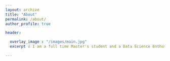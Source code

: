 ```yaml
---
layout: archive
title: "About"
permalink: /about/
author_profile: true

header:

  overlay_image	: "/images/main.jpg"
  excerpt : I am a full time Master's student and a Data Science Enthusiast who likes to spend much of the time reading books and watching documentaries.

---
```

